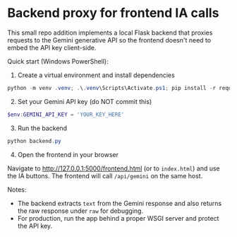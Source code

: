 # Backend proxy for frontend IA calls

This small repo addition implements a local Flask backend that proxies requests to the Gemini generative API so the frontend doesn't need to embed the API key client-side.

Quick start (Windows PowerShell):

1. Create a virtual environment and install dependencies

```powershell
python -m venv .venv; .\.venv\Scripts\Activate.ps1; pip install -r requirements.txt
```

2. Set your Gemini API key (do NOT commit this)

```powershell
$env:GEMINI_API_KEY = 'YOUR_KEY_HERE'
```

3. Run the backend

```powershell
python backend.py
```

4. Open the frontend in your browser

Navigate to http://127.0.0.1:5000/frontend.html (or to `index.html`) and use the IA buttons. The frontend will call `/api/gemini` on the same host.

Notes:
- The backend extracts `text` from the Gemini response and also returns the raw response under `raw` for debugging.
- For production, run the app behind a proper WSGI server and protect the API key.
